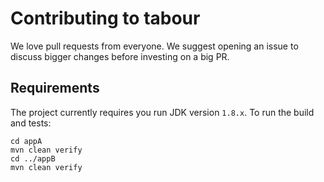 # Contributing to tabour

We love pull requests from everyone. 
We suggest opening an issue to discuss bigger changes before investing on a big PR.

## Requirements

The project currently requires you run JDK version `1.8.x`.
To run the build and tests:

```shell
cd appA
mvn clean verify
cd ../appB
mvn clean verify
```

